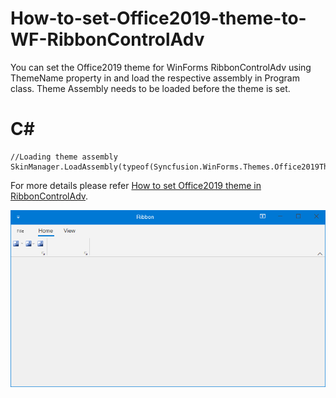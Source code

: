 # How-to-set-Office2019-theme-to-WF-RibbonControlAdv
You can set the Office2019 theme for WinForms RibbonControlAdv using ThemeName property in and load the respective assembly in Program class. Theme Assembly needs to be loaded before the theme is set.

# C#
    //Loading theme assembly
    SkinManager.LoadAssembly(typeof(Syncfusion.WinForms.Themes.Office2019Theme).Assembly);
    
 For more details please refer [How to set Office2019 theme in RibbonControlAdv](https://www.syncfusion.com/kb/12156/how-to-set-office2019-theme-to-winforms-ribboncontroladv).

![Office2019 Theme](Ribbon_Office2019Theme/Image/Office2019%20Theme.png)

